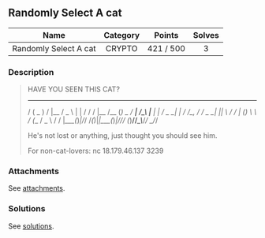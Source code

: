 ## Randomly Select A cat

|  Name  |  Category  |  Points  |  Solves  |
| :----: | :----: | :----: | :----: |
|  Randomly Select A cat |  CRYPTO  |  421 / 500  |  3  |

### Description
> HAVE YOU SEEN THIS CAT?
> 
>  _ ___   _ ____ ___ _ _   __   _ ________ _ __       ___   _   ____ 
> / ( _ ) / |__  / _ \ | | / /  / |__ /__  (_)  \__ __/ __| /_\ |__  |
> | / _ \_| | / /\_, /_  _/ _ \_| ||_ \ / / | () \ \ / (__ / _ \  / / 
> |_\___(_)_|/_/  /_(_)|_|\___(_)_|___//_/ (_)__//_\_\\___/_/ \_\/_/
>                                                      
> He's not lost or anything, just thought you should see him.
> 
> For non-cat-lovers: nc 18.179.46.137 3239

### Attachments
See [attachments](https://github.com/roadicing/ctf-writeups/tree/main/2019/hitconctf/randomly-select-a-cat/attachments).

### Solutions
See [solutions](https://github.com/roadicing/ctf-writeups/tree/main/2019/hitconctf/randomly-select-a-cat/solutions).